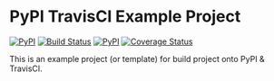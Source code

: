 # PyPI TravisCI Example Project

[![PyPI](https://img.shields.io/pypi/pyversions/PyPI_TravisCI_Example.svg)](https://github.com/aweimeow/PyPI_TravisCI_Example)
[![Build Status](https://travis-ci.org/aweimeow/PyPI_TravisCI_Example.svg?branch=master)](https://travis-ci.org/aweimeow/PyPI_TravisCI_Example)
[![PyPI](https://img.shields.io/github/license/aweimeow/PyPI_TravisCI_Example.svg)](https://github.com/aweimeow/PyPI_TravisCI_Example/blob/master/LICENSE)
[![Coverage Status](https://coveralls.io/repos/github/aweimeow/PyPI_TravisCI_Example/badge.svg?branch=master)](https://coveralls.io/github/aweimeow/PyPI_TravisCI_Example?branch=master)

This is an example project (or template) for build project onto PyPI & TravisCI.
